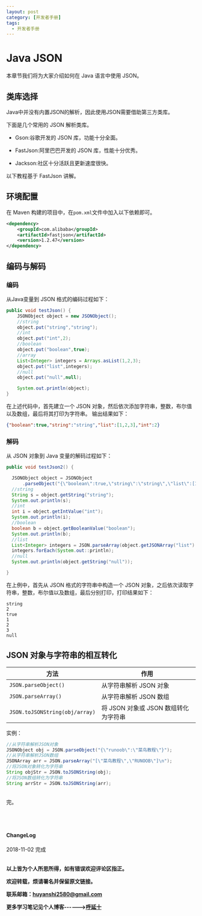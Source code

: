 ```yaml
---
layout: post
category: [开发者手册]
tags:
  - 开发者手册
---
```


# Java JSON

本章节我们将为大家介绍如何在 Java 语言中使用 JSON。

## 类库选择

Java中并没有内置JSON的解析，因此使用JSON需要借助第三方类库。

下面是几个常用的 JSON 解析类库。

* Gson:谷歌开发的 JSON 库，功能十分全面。

* FastJson:阿里巴巴开发的 JSON 库，性能十分优秀。

* Jackson:社区十分活跃且更新速度很快。

以下教程基于 FastJson 讲解。

## 环境配置

在 Maven 构建的项目中，在`pom.xml`文件中加入以下依赖即可。

```xml
<dependency>
    <groupId>com.alibaba</groupId>
    <artifactId>fastjson</artifactId>
    <version>1.2.47</version>
</dependency>
```

## 编码与解码

### 编码

从Java变量到 JSON 格式的编码过程如下：

```java
public void testJson() {
    JSONObject object = new JSONObject();
    //string
    object.put("string","string");
    //int
    object.put("int",2);
    //boolean
    object.put("boolean",true);
    //array
    List<Integer> integers = Arrays.asList(1,2,3);
    object.put("list",integers);
    //null
    object.put("null",null);

    System.out.println(object);
}
```

在上述代码中，首先建立一个 JSON 对象，然后依次添加字符串，整数，布尔值以及数组，最后将其打印为字符串。
输出结果如下：
```json
{"boolean":true,"string":"string","list":[1,2,3],"int":2}
```

### 解码

从 JSON 对象到 Java 变量的解码过程如下：

```java
public void testJson2() {

  JSONObject object = JSONObject
      .parseObject("{\"boolean\":true,\"string\":\"string\",\"list\":[1,2,3],\"int\":2}");
  //string
  String s = object.getString("string");
  System.out.println(s);
  //int
  int i = object.getIntValue("int");
  System.out.println(i);
  //boolean
  boolean b = object.getBooleanValue("boolean");
  System.out.println(b);
  //list
  List<Integer> integers = JSON.parseArray(object.getJSONArray("list").toJSONString(),Integer.class);
  integers.forEach(System.out::println);
  //null
  System.out.println(object.getString("null"));

}
```

在上例中，首先从 JSON 格式的字符串中构造一个 JSON 对象，之后依次读取字符串，整数，布尔值以及数组，最后分别打印，打印结果如下：

```
string
2
true
1
2
3
null
```

## JSON 对象与字符串的相互转化


方法 | 作用
---| ---
`JSON.parseObject()` | 从字符串解析 JSON 对象
`JSON.parseArray()`  | 从字符串解析 JSON 数组
`JSON.toJSONString(obj/array)` | 将 JSON 对象或 JSON 数组转化为字符串

实例：

```java
//从字符串解析JSON对象
JSONObject obj = JSON.parseObject("{\"runoob\":\"菜鸟教程\"}");
//从字符串解析JSON数组
JSONArray arr = JSON.parseArray("[\"菜鸟教程\",\"RUNOOB\"]\n");
//将JSON对象转化为字符串
String objStr = JSON.toJSONString(obj);
//将JSON数组转化为字符串
String arrStr = JSON.toJSONString(arr);
```



<br>
完。

<br>
<br>
<br>
<br>
<h4>ChangeLog</h4>
2018-11-02 完成
<br>
<br>

**以上皆为个人所思所得，如有错误欢迎评论区指正。**

**欢迎转载，烦请署名并保留原文链接。**

**联系邮箱：huyanshi2580@gmail.com**

**更多学习笔记见个人博客------><a href="{{ site.baseurl }}/">呼延十</a>**
